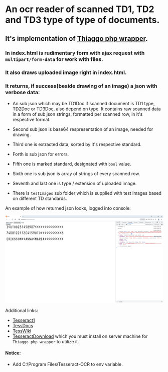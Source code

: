 # An ocr reader of scanned TD1, TD2 and TD3 type of type of documents.

## It's implementation of [Thiaggo php wrapper](https://github.com/thiagoalessio/tesseract-ocr-for-php).

### In index.html is rudimentary form with ajax request with `multipart/form-data` for work with files.

### It also draws uploaded image right in index.html.

### It returns, if success(beside drawing of an image) a json with verbose data:

 - An sub json which may be TD1Doc if scanned document is TD1 type, TD2Doc or TD3Doc, also depend on type. It contains raw scanned data in a form of sub json strings, formatted per scanned row, in it's respective format.

 - Second sub json is base64 respresentation of an image, needed for drawing.

 - Third one is extracted data, sorted by it's respective standard.

 - Forth is sub json for errors.

 - Fifth one is marked standard, designated with `bool` value.

 - Sixth one is sub json is array of strings of every scanned row.

 - Seventh and last one is type / extension of uploaded image.

 - There is `testImages` sub folder which is supplied with test images based on different TD standards.

 An example of how returned json looks, logged into console:

 ![Example](json.png "Example")

Additional links:

 - [Tesseract1](https://github.com/tesseract-ocr/tesseract)
 - [TessDocs](https://tesseract-ocr.github.io/tessdoc/Home.html)
 - [TessWiki](https://github.com/UB-Mannheim/tesseract/wiki)
 - [TesseractDownload](https://digi.bib.uni-mannheim.de/tesseract/) which you must install on server machine for `Thiaggo php wrapper` to utilize it.

#### Notice:

 - Add C:\Program Files\Tesseract-OCR to env variable.